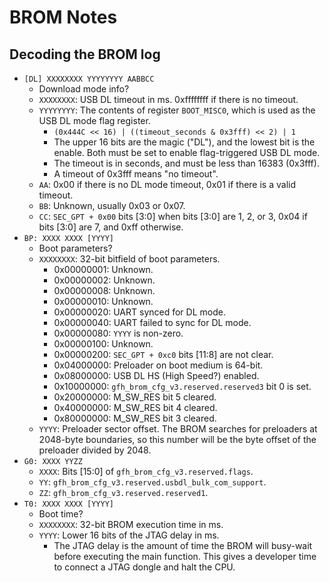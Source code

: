 # BROM Notes

## Decoding the BROM log

 - `[DL] XXXXXXXX YYYYYYYY AABBCC`
   - Download mode info?
   - `XXXXXXXX`: USB DL timeout in ms. 0xffffffff if there is no
     timeout.
   - `YYYYYYYY`: The contents of register `BOOT_MISC0`, which is used as
     the USB DL mode flag register.
     - `(0x444C << 16) | ((timeout_seconds & 0x3fff) << 2) | 1`
     - The upper 16 bits are the magic ("DL"), and the lowest bit is the
       enable. Both must be set to enable flag-triggered USB DL mode.
     - The timeout is in seconds, and must be less than 16383 (0x3fff).
     - A timeout of 0x3fff means "no timeout".
   - `AA`: 0x00 if there is no DL mode timeout, 0x01 if there is a valid
     timeout.
   - `BB`: Unknown, usually 0x03 or 0x07.
   - `CC`: `SEC_GPT + 0x00` bits [3:0] when bits [3:0] are 1, 2, or 3,
     0x04 if bits [3:0] are 7, and 0xff otherwise.
 - `BP: XXXX XXXX [YYYY]`
   - Boot parameters?
   - `XXXXXXXX`: 32-bit bitfield of boot parameters.
     - 0x00000001: Unknown.
     - 0x00000002: Unknown.
     - 0x00000008: Unknown.
     - 0x00000010: Unknown.
     - 0x00000020: UART synced for DL mode.
     - 0x00000040: UART failed to sync for DL mode.
     - 0x00000080: `YYYY` is non-zero.
     - 0x00000100: Unknown.
     - 0x00000200: `SEC_GPT + 0xc0` bits [11:8] are not clear.
     - 0x04000000: Preloader on boot medium is 64-bit.
     - 0x08000000: USB DL HS (High Speed?) enabled.
     - 0x10000000: `gfh_brom_cfg_v3.reserved.reserved3` bit 0 is set.
     - 0x20000000: M_SW_RES bit 5 cleared.
     - 0x40000000: M_SW_RES bit 4 cleared.
     - 0x80000000: M_SW_RES bit 3 cleared.
   - `YYYY`: Preloader sector offset. The BROM searches for preloaders
     at 2048-byte boundaries, so this number will be the byte offset of
     the preloader divided by 2048.
 - `G0: XXXX YYZZ`
   - `XXXX`: Bits [15:0] of `gfh_brom_cfg_v3.reserved.flags`.
   - `YY`: `gfh_brom_cfg_v3.reserved.usbdl_bulk_com_support`.
   - `ZZ`: `gfh_brom_cfg_v3.reserved.reserved1`.
 - `T0: XXXX XXXX [YYYY]`
   - Boot time?
   - `XXXXXXXX`: 32-bit BROM execution time in ms.
   - `YYYY`: Lower 16 bits of the JTAG delay in ms.
     - The JTAG delay is the amount of time the BROM will busy-wait
       before executing the main function. This gives a developer time
       to connect a JTAG dongle and halt the CPU.
